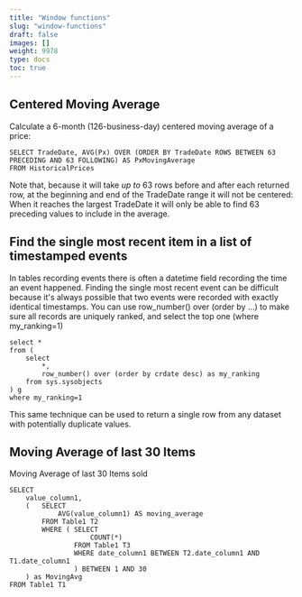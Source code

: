 ```yaml
---
title: "Window functions"
slug: "window-functions"
draft: false
images: []
weight: 9978
type: docs
toc: true
---
```


## Centered Moving Average
Calculate a 6-month (126-business-day) centered moving average of a price:

    SELECT TradeDate, AVG(Px) OVER (ORDER BY TradeDate ROWS BETWEEN 63 PRECEDING AND 63 FOLLOWING) AS PxMovingAverage
    FROM HistoricalPrices

Note that, because it will take *up to* 63 rows before and after each returned row, at the beginning and end of the TradeDate range it will not be centered: When it reaches the largest TradeDate it will only be able to find 63 preceding values to include in the average.

## Find the single most recent item in a list of timestamped events
In tables recording events there is often a datetime field recording the time an event happened. Finding the single most recent event can be difficult because it's always possible that two events were recorded with exactly identical timestamps. You can use row_number() over (order by ...) to make sure all records are uniquely ranked, and select the top one (where my_ranking=1)

    select *
    from (
        select 
            *,
            row_number() over (order by crdate desc) as my_ranking
        from sys.sysobjects
    ) g
    where my_ranking=1

This same technique can be used to return a single row from any dataset with potentially duplicate values.

## Moving Average of last 30 Items
Moving Average of last 30 Items sold

    SELECT
        value_column1,
        (   SELECT
                AVG(value_column1) AS moving_average
            FROM Table1 T2
            WHERE ( SELECT
                        COUNT(*)
                    FROM Table1 T3
                    WHERE date_column1 BETWEEN T2.date_column1 AND T1.date_column1
                    ) BETWEEN 1 AND 30
        ) as MovingAvg
    FROM Table1 T1


